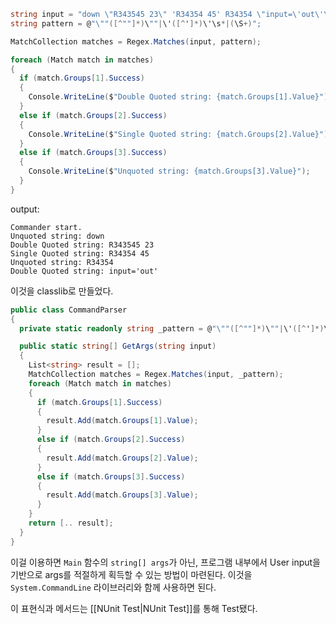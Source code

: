 ```csharp
string input = "down \"R343545 23\" 'R34354 45' R34354 \"input=\'out\'\"";
string pattern = @"\""([^""]*)\""|\'([^']*)\'\s*|(\S+)";

MatchCollection matches = Regex.Matches(input, pattern);

foreach (Match match in matches)
{
  if (match.Groups[1].Success)
  {
    Console.WriteLine($"Double Quoted string: {match.Groups[1].Value}");
  }
  else if (match.Groups[2].Success)
  {
    Console.WriteLine($"Single Quoted string: {match.Groups[2].Value}");
  }
  else if (match.Groups[3].Success)
  {
    Console.WriteLine($"Unquoted string: {match.Groups[3].Value}");
  }
}
```

output:
```
Commander start.
Unquoted string: down
Double Quoted string: R343545 23
Single Quoted string: R34354 45
Unquoted string: R34354
Double Quoted string: input='out'
```

이것을 classlib로 만들었다.
```csharp
public class CommandParser
{
  private static readonly string _pattern = @"\""([^""]*)\""|\'([^']*)\'\s*|(\S+)";

  public static string[] GetArgs(string input)
  {
    List<string> result = [];
    MatchCollection matches = Regex.Matches(input, _pattern);
    foreach (Match match in matches)
    {
      if (match.Groups[1].Success)
      {
        result.Add(match.Groups[1].Value);
      }
      else if (match.Groups[2].Success)
      {
        result.Add(match.Groups[2].Value);
      }
      else if (match.Groups[3].Success)
      {
        result.Add(match.Groups[3].Value);
      }
    }
    return [.. result];
  }
}
```
이걸 이용하면 `Main` 함수의 `string[] args`가 아닌, 프로그램 내부에서 User input을 기반으로 args를 적절하게 획득할 수 있는 방법이 마련된다. 이것을 `System.CommandLine` 라이브러리와 함께 사용하면 된다. 

이 표현식과 메서드는 [[NUnit Test|NUnit Test]]를 통해 Test됐다.